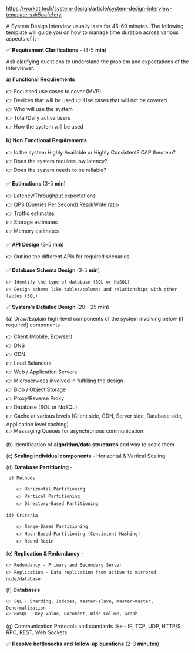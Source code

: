 https://workat.tech/system-design/article/system-design-interview-template-sxk5oafe1oty

A System Design Interview usually lasts for 45-60 minutes. The following template will guide you on how to manage time duration across various aspects of it -

✅ 𝐑𝐞𝐪𝐮𝐢𝐫𝐞𝐦𝐞𝐧𝐭 𝐂𝐥𝐚𝐫𝐢𝐟𝐢𝐜𝐚𝐭𝐢𝐨𝐧𝐬 - (3-5 𝐦𝐢𝐧)

Ask clarifying questions to understand the problem and expectations of the interviewer.

𝐚) 𝐅𝐮𝐧𝐜𝐭𝐢𝐨𝐧𝐚𝐥 𝐑𝐞𝐪𝐮𝐢𝐫𝐞𝐦𝐞𝐧𝐭𝐬

👉 Focussed use cases to cover (MVP)  
👉 Devices that will be used 
👉 Use cases that will not be covered  
👉 Who will use the system  
👉 Total/Daily active users  
👉 How the system will be used

𝐛) 𝐍𝐨𝐧 𝐅𝐮𝐧𝐜𝐭𝐢𝐨𝐧𝐚𝐥 𝐑𝐞𝐪𝐮𝐢𝐫𝐞𝐦𝐞𝐧𝐭𝐬

👉 Is the system Highly Available or Highly Consistent? CAP theorem?  
👉 Does the system requires low latency?  
👉 Does the system needs to be reliable?

✅ 𝐄𝐬𝐭𝐢𝐦𝐚𝐭𝐢𝐨𝐧𝐬 (3-5 𝐦𝐢𝐧)

👉 Latency/Throughput expectations  
👉 QPS (Queries Per Second) Read/Write ratio  
👉 Traffic estimates  
👉 Storage estimates  
👉 Memory estimates

✅ 𝐀𝐏𝐈 𝐃𝐞𝐬𝐢𝐠𝐧 (3-5 𝐦𝐢𝐧)

👉 Outline the different APIs for required scenarios

✅ 𝐃𝐚𝐭𝐚𝐛𝐚𝐬𝐞 𝐒𝐜𝐡𝐞𝐦𝐚 𝐃𝐞𝐬𝐢𝐠𝐧 (3-5 𝐦𝐢𝐧)

```
👉 Identify the type of database (SQL or NoSQL)
👉 Design schema like tables/columns and relationships with other tables (SQL)
```

✅ 𝐒𝐲𝐬𝐭𝐞𝐦'𝐬 𝐃𝐞𝐭𝐚𝐢𝐥𝐞𝐝 𝐃𝐞𝐬𝐢𝐠𝐧 (20 - 25 𝐦𝐢𝐧)

(a) Draw/Explain high-level components of the system involving below (if required) components -

👉 Client (Mobile, Browser)  
👉 DNS  
👉 CDN  
👉 Load Balancers  
👉 Web / Application Servers  
👉 Microservices involved in fulfilling the design  
👉 Blob / Object Storage  
👉 Proxy/Reverse Proxy  
👉 Database (SQL or NoSQL)  
👉 Cache at various levels (Client side, CDN, Server side, Database side, Application level caching)  
👉 Messaging Queues for asynchronous communication

(b) Identification of **algorithm/data structures** and way to scale them

(c) **Scaling individual components** - Horizontal & Vertical Scaling

(d) **Database Partitioning** -

```
 i) Methods

    👉 Horizontal Partitioning
    👉 Vertical Partitioning
    👉 Directory-Based Partitioning

ii) Criteria    

    👉 Range-Based Partitioning
    👉 Hash-Based Partitioning (Consistent Hashing)
    👉 Round Robin
```

(e) **Replication & Redundancy** -

```
👉 Redundancy - Primary and Secondary Server
👉 Replication - Data replication from active to mirrored node/database     
```

(f) **Databases**

```
👉 SQL - Sharding, Indexes, master-slave, master-master, Denormalization
👉 NoSQL - Key-Value, Document, Wide-Column, Graph 
```

(g) Communication Protocols and standards like - IP, TCP, UDP, HTTP/S, RPC, REST, Web Sockets

✅ 𝐑𝐞𝐬𝐨𝐥𝐯𝐞 𝐛𝐨𝐭𝐭𝐥𝐞𝐧𝐞𝐜𝐤𝐬 𝐚𝐧𝐝 𝐟𝐨𝐥𝐥𝐨𝐰-𝐮𝐩 𝐪𝐮𝐞𝐬𝐭𝐢𝐨𝐧𝐬 (2-3 𝐦𝐢𝐧𝐮𝐭𝐞𝐬)